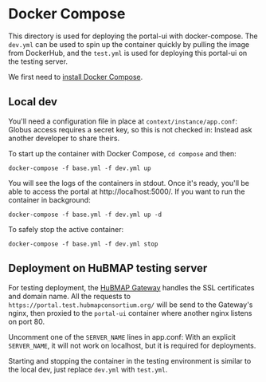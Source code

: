 # Docker Compose

This directory is used for deploying the portal-ui with docker-compose. The `dev.yml` can be used to spin up the container quickly by pulling the image from DockerHub, and the `test.yml` is used for deploying this portal-ui on the testing server.

We first need to [install Docker Compose](https://docs.docker.com/compose/install/).

## Local dev

You'll need a configuration file in place at `context/instance/app.conf`:
Globus access requires a secret key, so this is not checked in:
Instead ask another developer to share theirs.

To start up the container with Docker Compose, `cd compose` and then:

````
docker-compose -f base.yml -f dev.yml up
````

You will see the logs of the containers in stdout. Once it's ready, you'll be able to access the portal at  http://localhost:5000/. If you want to run the container in background:

````
docker-compose -f base.yml -f dev.yml up -d
````

To safely stop the active container:

````
docker-compose -f base.yml -f dev.yml stop
````

## Deployment on HuBMAP testing server

For testing deployment, the [HuBMAP Gateway](https://github.com/hubmapconsortium/gateway.git) handles the SSL certificates and domain name. All the requests to `https://portal.test.hubmapconsortium.org/` will be send to the Gateway's nginx, then proxied to the `portal-ui` container where another nginx listens on port 80.

Uncomment one of the `SERVER_NAME` lines in app.conf: With an explicit `SERVER_NAME`,
it will not work on localhost, but it is required for deployments.

Starting and stopping the container in the testing environment is similar to the local dev, just replace `dev.yml` with `test.yml`.
